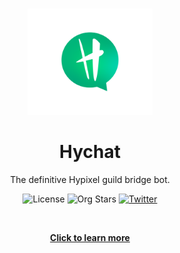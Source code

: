 <br />
<p align="center">
  <a href="https://hych.at">
    <img src="https://raw.githubusercontent.com/hychat-mc/hychat/master/.github/assets/img/hychat-logo.png" alt="Hychat" width="200" height="170">
  </a>
</p>
  <h1 align="center">Hychat</h1>

  <p align="center">
    The definitive Hypixel guild bridge bot.
    <br />
<p align="center">
  <img alt="License" src="https://img.shields.io/github/license/hychat-mc/hychat?color=GREEN&style=for-the-badge">
  <img alt="Org Stars" src="https://img.shields.io/github/stars/hychat-mc?color=GREEN&style=for-the-badge">
  <a href="https://twitter.com/hychatmc"><img alt="Twitter" src="https://img.shields.io/twitter/follow/hychatmc?color=GREEN&style=for-the-badge"></a>
</p>
<br>
  <p align="center">
    <b><a href="https://github.com/hychat-mc/hychat">Click to learn more</a></b>
  </p>

